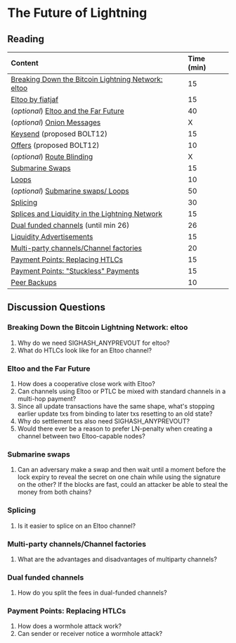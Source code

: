 # The Future of Lightning

## Reading

| Content | Time \(min\) |
| :--- | :--- |
| [Breaking Down the Bitcoin Lightning Network: eltoo](https://medium.com/@brandonarvanaghi/breaking-down-the-bitcoin-lightning-network-eltoo-c48554f5ae02) | 15 |
| [Eltoo by fiatjaf](https://fiatjaf.com/ffdfe772.html) | 15 |
| \(_optional_\) [Eltoo and the Far Future](https://btctranscripts.com/chaincode-labs/chaincode-residency/2019-06-25-christian-decker-eltoo/) | 40 |
| \(_optional_\) [Onion Messages](https://github.com/lightning/bolts/pull/759) | X |
| [Keysend](https://lightning.readthedocs.io/lightning-keysend.7.html) (proposed BOLT12) | 15 |
| [Offers](https://bitcoinops.org/en/topics/offers/) (proposed BOLT12) | 10 |
| \(_optional_\) [Route Blinding](https://github.com/lightning/bolts/pull/765) | X |
| [Submarine Swaps](https://blog.muun.com/a-closer-look-at-submarine-swaps-in-the-lightning-network/) | 15 |
| [Loops](https://blog.lightning.engineering/posts/2019/03/20/loop.html) | 10 |
| \(_optional_\) [Submarine swaps/ Loops](https://youtu.be/qixhNBIHDyE) | 50 |
| [Splicing](https://btctranscripts.com/chaincode-labs/chaincode-residency/2019-06-26-rene-pickhardt-splicing/) | 30 |
| [Splices and Liquidity in the Lightning Network](https://blog.muun.com/splices-and-liquidity-in-the-lightning-network/) | 15 |
| [Dual funded channels](https://www.youtube.com/watch?v=i_GxmNZjwhk) (until min 26) | 26 |
| [Liquidity Advertisements](https://medium.com/blockstream/lightnings-missing-piece-a-decentralized-liquidity-market-a0bb47534a4f) | 15 |
| [Multi-party channels/Channel factories](https://btctranscripts.com/chaincode-labs/chaincode-residency/2019-06-28-christian-decker-multiparty-channels/) | 20 |
| [Payment Points: Replacing HTLCs](https://suredbits.com/payment-points-part-1/) | 15 |
| [Payment Points: "Stuckless" Payments](https://suredbits.com/payment-points-part-2-stuckless-payments/) | 15 |
| [Peer Backups](https://medium.com/@ACINQ/phoenix-wallet-part-3-backup-f63a9470d4e7) | 10 |

## Discussion Questions

### Breaking Down the Bitcoin Lightning Network: eltoo

1. Why do we need SIGHASH\_ANYPREVOUT for eltoo?
2. What do HTLCs look like for an Eltoo channel?

### Eltoo and the Far Future

1. How does a cooperative close work with Eltoo?
2. Can channels using Eltoo or PTLC be mixed with standard channels in a multi-hop payment?
3. Since all update transactions have the same shape, what's stopping earlier update txs from binding to later txs resetting to an old state?
4. Why do settlement txs also need SIGHASH\_ANYPREVOUT?
5. Would there ever be a reason to prefer LN-penalty when creating a channel between two Eltoo-capable nodes?

### Submarine swaps

1. Can an adversary make a swap and then wait until a moment before the lock expiry to reveal the secret on one chain while using the signature on the other? If the blocks are fast, could an attacker be able to steal the money from both chains?

### Splicing

1. Is it easier to splice on an Eltoo channel?

### Multi-party channels/Channel factories

1. What are the advantages and disadvantages of multiparty channels?

### Dual funded channels

1. How do you split the fees in dual-funded channels?

### Payment Points: Replacing HTLCs

1. How does a wormhole attack work?
2. Can sender or receiver notice a wormhole attack?
